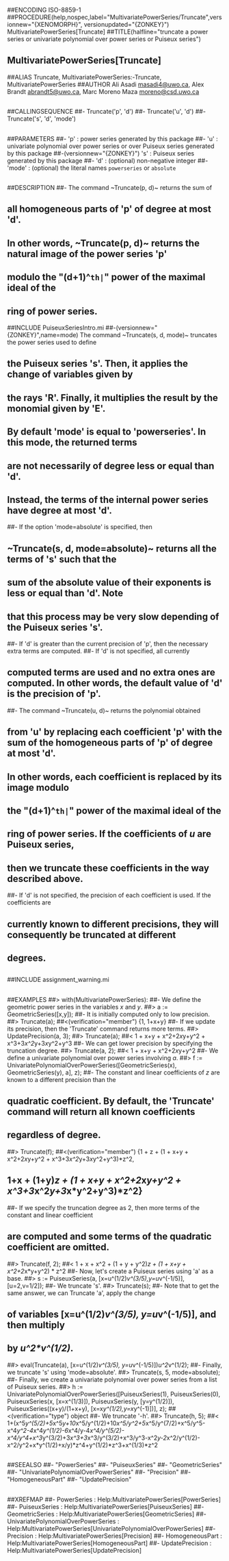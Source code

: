 ##ENCODING ISO-8859-1
##PROCEDURE(help,nospec,label="MultivariatePowerSeries/Truncate",versionnew="{XENOMORPH}", versionupdated="{ZONKEY}") MultivariatePowerSeries[Truncate]
##TITLE(halfline="truncate a power series or univariate polynomial over power series or Puiseux series")
##    MultivariatePowerSeries[Truncate]
##ALIAS Truncate, MultivariatePowerSeries:-Truncate, MultivariatePowerSeries
##AUTHOR Ali Asadi masadi4@uwo.ca, Alex Brandt abrandt5@uwo.ca, Marc Moreno Maza moreno@csd.uwo.ca
##
##CALLINGSEQUENCE
##- Truncate('p', 'd')
##- Truncate('u', 'd')
##- Truncate('s', 'd', 'mode')
##
##PARAMETERS
##- 'p' : power series generated by this package
##- 'u' : univariate polynomial over power series or over Puiseux series generated by this package
##-(versionnew="{ZONKEY}") 's' : Puiseux series generated by this package
##- 'd' : (optional) non-negative integer
##-	'mode' : (optional) the literal names `powerseries` or `absolute`
##
##DESCRIPTION
##- The command ~Truncate(p, d)~ returns the sum of 
##  all homogeneous parts of 'p' of degree at most 'd'.
##  In other words, ~Truncate(p, d)~ returns the natural image of the power series 'p'
##  modulo the __"(d+1)^`th|`"__ power of the maximal ideal of the
##   ring of power series.
##INCLUDE PuiseuxSeriesIntro.mi
##-(versionnew="{ZONKEY}",name=mode) The command ~Truncate(s, d, mode)~ truncates the power series used to define
## 	the Puiseux series 's'. Then, it applies the change of variables given by 
##	the rays 'R'. Finally, it multiplies the result by the monomial given by 'E'. 
##	By default 'mode' is equal to 'powerseries'. In this mode, the returned terms
##	are not necessarily of degree less or equal than 'd'. 
##	Instead, the terms of the internal power series have degree at most 'd'.
##-	If the option 'mode=absolute' is specified, then 
##	~Truncate(s, d, mode=absolute)~ returns all the terms of 's' such that the
##	sum of the absolute value of their exponents is less or equal than 'd'. Note 
##	that this process may be very slow depending of the Puiseux series 's'.
##- If 'd' is greater than the current precision of 'p', then the necessary extra terms are computed.
##- If 'd' is not specified, all currently
##  computed terms are used and no extra ones are computed. In other words, the default value of 'd' is the precision of 'p'.
##- The command ~Truncate(u, d)~ returns the polynomial obtained
##  from 'u' by replacing each coefficient 'p' with the sum of the homogeneous parts of 'p' of degree at most 'd'.
##  In other words, each coefficient is replaced by its image modulo
##  the __"(d+1)^`th|`"__ power of the maximal ideal of the
##  ring of power series. If the coefficients of _u_ are Puiseux series,
##	then we truncate these coefficients in the way described above.
##- If 'd' is not specified, the precision of each coefficient is used. If the coefficients are
##  currently known to different precisions, they will consequently be truncated at different
##  degrees.
##
##INCLUDE assignment_warning.mi
##
##EXAMPLES
##> with(MultivariatePowerSeries):
##- We define the geometric power series in the variables _x_ and _y_.
##> a := GeometricSeries([x,y]);
##- It is initially computed only to low precision.
##> Truncate(a);
##<(verification="member") {1, 1+x+y}
##- If we update its precision, then the 'Truncate' command returns more terms.
##> UpdatePrecision(a, 3);
##> Truncate(a);
##< 1 + x+y + x^2+2*x*y+y^2 + x^3+3*x^2*y+3*x*y^2+y^3
##- We can get lower precision by specifying the truncation degree.
##> Truncate(a, 2);
##< 1 + x+y + x^2+2*x*y+y^2
##- We define a univariate polynomial over power series involving _a_.
##> f := UnivariatePolynomialOverPowerSeries([GeometricSeries(x), GeometricSeries(y), a], z);
##- The constant and linear coefficients of _z_ are known to a different precision than the
##  quadratic coefficient. By default, the 'Truncate' command will return all known coefficients
##  regardless of degree.
##> Truncate(f);
##<(verification="member") {1 + z + (1 + x+y + x^2+2*x*y+y^2 + x^3+3*x^2*y+3*x*y^2+y^3)*z^2,
##  1+x + (1+y)*z + (1 + x+y + x^2+2*x*y+y^2 + x^3+3*x^2*y+3*x*y^2+y^3)*z^2}
##- If we specify the truncation degree as 2, then more terms of the constant and linear coefficient
##  are computed and some terms of the quadratic coefficient are omitted.
##> Truncate(f, 2);
##< 1 + x + x^2 + (1 + y + y^2)*z + (1 + x+y + x^2+2*x*y+y^2) * z^2
##- Now, let's create a Puiseux series using 'a' as a base.
##> s := PuiseuxSeries(a, [x=u^(1/2)*v^(3/5),y=u*v^(-1/5)], [u=2,v=1/2]);
##- We truncate 's'.
##> Truncate(s);
##-	Note that to get the same answer, we can Truncate 'a', apply the change 
##	of variables [x=u^(1/2)*v^(3/5), y=u*v^(-1/5)], and then multiply
##	by _u^2*v^(1/2)_.
##>	eval(Truncate(a), [x=u^(1/2)*v^(3/5), y=u*v^(-1/5)])*u^2*v^(1/2);
##- Finally, we truncate 's' using 'mode=absolute'.
##> Truncate(s, 5, mode=absolute);
##- Finally, we create a univariate polynomial over power series from a list of Puiseux series.
##> h := UnivariatePolynomialOverPowerSeries([PuiseuxSeries(1), PuiseuxSeries(0), PuiseuxSeries(x, [x=x^(1/3)]), PuiseuxSeries(y, [y=y^(1/2)]), PuiseuxSeries((x+y)/(1+x+y), [x=x*y^(1/2),y=x*y^(-1)])], z);
##<(verification="type") object
##- We truncate '-h'.
##> Truncate(h, 5);
##< 1+(x^5*y^(5/2)+5*x^5*y+10*x^5/y^(1/2)+10*x^5/y^2+5*x^5/y^(7/2)+x^5/y^5-x^4*y^2-4*x^4*y^(1/2)-6*x^4/y-4*x^4/y^(5/2)-x^4/y^4+x^3*y^(3/2)+3*x^3+3*x^3/y^(3/2)+x^3/y^3-x^2*y-2*x^2/y^(1/2)-x^2/y^2+x*y^(1/2)+x/y)*z^4+y^(1/2)*z^3+x^(1/3)*z^2
##
##SEEALSO
##- "PowerSeries"
##- "PuiseuxSeries"
##- "GeometricSeries"
##- "UnivariatePolynomialOverPowerSeries"
##- "Precision"
##- "HomogeneousPart"
##- "UpdatePrecision"
##
##XREFMAP
##- PowerSeries : Help:MultivariatePowerSeries[PowerSeries]
##- PuiseuxSeries : Help:MultivariatePowerSeries[PuiseuxSeries]
##- GeometricSeries : Help:MultivariatePowerSeries[GeometricSeries]
##- UnivariatePolynomialOverPowerSeries : Help:MultivariatePowerSeries[UnivariatePolynomialOverPowerSeries]
##- Precision : Help:MultivariatePowerSeries[Precision]
##- HomogeneousPart : Help:MultivariatePowerSeries[HomogeneousPart]
##- UpdatePrecision : Help:MultivariatePowerSeries[UpdatePrecision]
